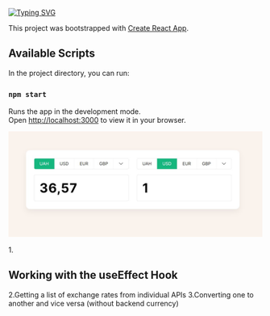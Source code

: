 [![Typing SVG](https://readme-typing-svg.demolab.com?font=Fira+Code&weight=700&size=26&pause=1000&width=600&lines=Getting+Started+with+Create+React+App)](https://git.io/typing-svg)

This project was bootstrapped with [Create React App](https://github.com/facebook/create-react-app).

## Available Scripts

In the project directory, you can run:

### `npm start`

Runs the app in the development mode.\
Open [http://localhost:3000](http://localhost:3000) to view it in your browser.

![Image alt](https://github.com/remmi755/currency-converter/blob/master/Screenshot_3.jpg)

1.<h2>Working with the useEffect Hook</h2>
2.Getting a list of exchange rates from individual APIs
3.Converting one to another and vice versa (without backend currency)



